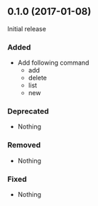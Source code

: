 ## 0.1.0 (2017-01-08)

Initial release

### Added

- Add following command
  - add
  - delete
  - list
  - new

### Deprecated

- Nothing

### Removed

- Nothing

### Fixed

- Nothing

